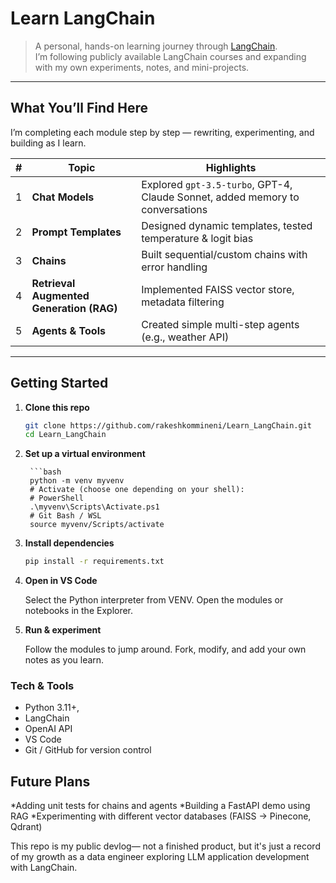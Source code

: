 # Learn LangChain

> A personal, hands-on learning journey through [LangChain](https://www.langchain.com/).  
> I’m following publicly available LangChain courses and expanding with my own experiments, notes, and mini-projects.

---

## What You’ll Find Here

I’m completing each module step by step — rewriting, experimenting, and building as I learn.

| # | Topic | Highlights |
|---|-------|-----------|
| 1 | **Chat Models** | Explored `gpt-3.5-turbo`, GPT-4, Claude Sonnet, added memory to conversations |
| 2 | **Prompt Templates** | Designed dynamic templates, tested temperature & logit bias |
| 3 | **Chains** | Built sequential/custom chains with error handling |
| 4 | **Retrieval Augmented Generation (RAG)** | Implemented FAISS vector store, metadata filtering |
| 5 | **Agents & Tools** | Created simple multi-step agents (e.g., weather API) |

---

## Getting Started

1. **Clone this repo**

   ```bash
   git clone https://github.com/rakeshkommineni/Learn_LangChain.git
   cd Learn_LangChain

2. **Set up a virtual environment**

        ```bash
        python -m venv myvenv 
        # Activate (choose one depending on your shell):
        # PowerShell
        .\myvenv\Scripts\Activate.ps1
        # Git Bash / WSL
        source myvenv/Scripts/activate

3. **Install dependencies**

    ```bash
    pip install -r requirements.txt

4. **Open in VS Code**

    Select the Python interpreter from VENV.
    Open the modules or notebooks in the Explorer.

5. **Run & experiment**

    Follow the modules to jump around.
    Fork, modify, and add your own notes as you learn.
### Tech & Tools

- Python 3.11+,
- LangChain
- OpenAI API
- VS Code
- Git / GitHub for version control

## Future Plans
*Adding unit tests for chains and agents
*Building a FastAPI demo using RAG
*Experimenting with different vector databases (FAISS → Pinecone, Qdrant)

 This repo is my public devlog— not a finished product, but it's just a record of my growth as a data engineer exploring LLM application development with LangChain.